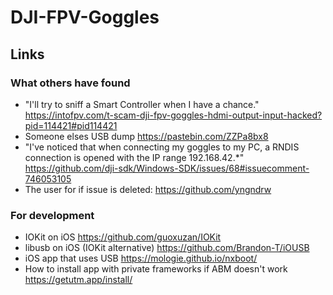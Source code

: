 # DJI-FPV-Goggles

## Links

### What others have found
- "I'll try to sniff a Smart Controller when I have a chance." https://intofpv.com/t-scam-dji-fpv-goggles-hdmi-output-input-hacked?pid=114421#pid114421
- Someone elses USB dump https://pastebin.com/ZZPa8bx8
- "I've noticed that when connecting my goggles to my PC, a RNDIS connection is opened with the IP range 192.168.42.*" https://github.com/dji-sdk/Windows-SDK/issues/68#issuecomment-746053105 
- The user for if issue is deleted: https://github.com/yngndrw

### For development
- IOKit on iOS https://github.com/guoxuzan/IOKit
- libusb on iOS (IOKit alternative) https://github.com/Brandon-T/iOUSB
- iOS app that uses USB https://mologie.github.io/nxboot/
- How to install app with private frameworks if ABM doesn't work https://getutm.app/install/
